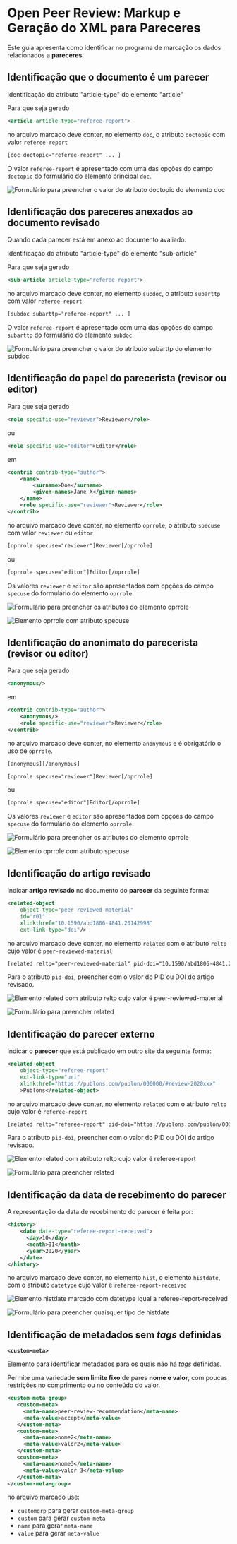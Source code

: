
# Open Peer Review: Markup e Geração do XML para Pareceres

Este guia apresenta como identificar no programa de marcação os dados relacionados a **pareceres**.


## Identificação que o documento é um parecer

Identificação do atributo "article-type" do elemento "article"

Para que seja gerado

```xml
<article article-type="referee-report">
```

no arquivo marcado deve conter, no elemento `doc`, o atributo `doctopic` com valor `referee-report`

```xml
[doc doctopic="referee-report" ... ]
```

O valor `referee-report` é apresentado com uma das opções do campo `doctopic` do formulário do elemento principal `doc`.

   ![Formulário para preencher o valor do atributo doctopic do elemento doc](./img/doc-mkp-formulario-doctopic.png)



## Identificação dos pareceres anexados ao documento revisado

Quando cada parecer está em anexo ao documento avaliado.

Identificação do atributo "article-type" do elemento "sub-article"

Para que seja gerado

```xml
<sub-article article-type="referee-report">
```

no arquivo marcado deve conter, no elemento `subdoc`, o atributo `subarttp` com valor `referee-report`

```xml
[subdoc subarttp="referee-report" ... ]
```

O valor `referee-report` é apresentado com uma das opções do campo `subarttp` do formulário do elemento `subdoc`.

   ![Formulário para preencher o valor do atributo subarttp do elemento subdoc](./img/mkp-subdoc-subarttp.png)



## Identificação do papel do parecerista (revisor ou editor)

Para que seja gerado

```xml
<role specific-use="reviewer">Reviewer</role>
```

ou

```xml
<role specific-use="editor">Editor</role>
```

em 

```xml
<contrib contrib-type="author">
    <name>
        <surname>Doe</surname>
        <given-names>Jane X</given-names>
    </name>
    <role specific-use="reviewer">Reviewer</role>
</contrib>
```


no arquivo marcado deve conter, no elemento `oprrole`, o atributo `specuse` com valor `reviewer` ou `editor`


```xml
[oprrole specuse="reviewer"]Reviewer[/oprrole]
```

ou

```xml
[oprrole specuse="editor"]Editor[/oprrole]
```

Os valores `reviewer` e `editor` são apresentados com opções do campo `specuse` do formulário do elemento `oprrole`.


   ![Formulário para preencher os atributos do elemento oprrole](./img/mkp-oprrole-specuse-reviewer-revisor-form.png)

   ![Elemento oprrole com atributo specuse](./img/mkp-oprrole-specuse-reviewer-revisor-marcado.png)

   

## Identificação do anonimato do parecerista (revisor ou editor)

Para que seja gerado

```xml
<anonymous/>
```

em 

```xml
<contrib contrib-type="author">
    <anonymous/>
    <role specific-use="reviewer">Reviewer</role>
</contrib>
```

no arquivo marcado deve conter, no elemento `anonymous` e é obrigatório o uso de `oprrole`.

```sgml
[anonymous][/anonymous]
```

```xml
[oprrole specuse="reviewer"]Reviewer[/oprrole]
```

ou

```xml
[oprrole specuse="editor"]Editor[/oprrole]
```

Os valores `reviewer` e `editor` são apresentados com opções do campo `specuse` do formulário do elemento `oprrole`.

   ![Formulário para preencher os atributos do elemento oprrole](./img/mkp-oprrole-specuse-reviewer-revisor-form.png)

   ![Elemento oprrole com atributo specuse](./img/mkp-oprrole-specuse-reviewer-revisor-marcado.png)

   

## Identificação do artigo revisado

Indicar **artigo revisado** no documento do **parecer** da seguinte forma:

```xml
<related-object
	object-type="peer-reviewed-material"
	id="r01"
	xlink:href="10.1590/abd1806-4841.20142998"
	ext-link-type="doi"/>        
```

no arquivo marcado deve conter, no elemento `related` com o atributo `reltp` cujo valor é `peer-reviewed-material`

```sgml
[related reltp="peer-reviewed-material" pid-doi="10.1590/abd1806-4841.20142998"][/related]
```

Para o atributo `pid-doi`, preencher com o valor do PID ou DOI do artigo revisado.


   ![Elemento related com atributo reltp cujo valor é peer-reviewed-material](./img/mkp-related-reltp-peer-reviewed-material.png)


   ![Formulário para preencher related](./img/mkp-form-related.png)


## Identificação do parecer externo

Indicar o **parecer** que está publicado em outro site da seguinte forma:

```xml
<related-object
	object-type="referee-report"
	ext-link-type="uri"
	xlink:href="https://publons.com/publon/000000/#review-2020xxx"
	>Publons</related-object>        
```

no arquivo marcado deve conter, no elemento `related` com o atributo `reltp` cujo valor é `referee-report`

```sgml
[related reltp="referee-report" pid-doi="https://publons.com/publon/000000/#review-2020xxx"]Publons[/related]
```

Para o atributo `pid-doi`, preencher com o valor do PID ou DOI do artigo revisado.


   ![Elemento related com atributo reltp cujo valor é referee-report](./img/mkp-related-reltp-referee-report.png)


   ![Formulário para preencher related](./img/mkp-form-related.png)



## Identificação da data de recebimento do parecer

A representação da data de recebimento do parecer é feita por:

```xml
<history>
    <date date-type="referee-report-received">
      <day>10</day>
      <month>01</month>
      <year>2020</year>
    </date>
</history>
```

no arquivo marcado deve conter, no elemento `hist`, o elemento `histdate`, com o atributo `datetype` cujo valor é `referee-report-received`


   ![Elemento histdate marcado com datetype igual a referee-report-received](./img/mkp-histdate-datetype-referee-report-received.png)


   ![Formulário para preencher quaisquer tipo de histdate](./img/mkp-form-histdate.png)



## Identificação de metadados sem _tags_ definidas

**`<custom-meta>`**

Elemento para identificar metadados para os quais não há _tags_ definidas.

Permite uma variedade **sem limite fixo** de pares **nome e valor**, com poucas restrições no comprimento ou no conteúdo do valor.

```xml
<custom-meta-group>
   <custom-meta>
     <meta-name>peer-review-recommendation</meta-name>
     <meta-value>accept</meta-value>
   </custom-meta>
   <custom-meta>
     <meta-name>nome2</meta-name>
     <meta-value>valor2</meta-value>
   </custom-meta>
   <custom-meta>
     <meta-name>nome3</meta-name>
     <meta-value>valor 3</meta-value>
   </custom-meta>
</custom-meta-group>
```

no arquivo marcado use:

- `customgrp` para gerar `custom-meta-group`
- `custom` para gerar `custom-meta`
- `name` para gerar `meta-name`
- `value` para gerar `meta-value`

